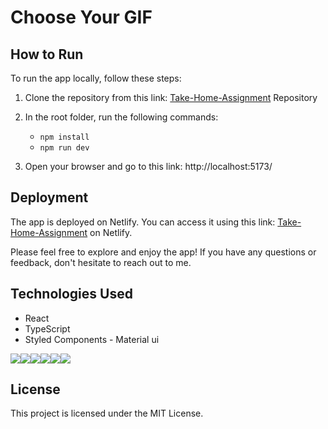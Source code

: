 # Choose Your GIF

## How to Run

To run the app locally, follow these steps:

1. Clone the repository from this link: [Take-Home-Assignment](https://github.com/msaouab/Gifs_App.git) Repository

2. In the root folder, run the following commands:
	- `npm install`
	- `npm run dev`

3. Open your browser and go to this link: http://localhost:5173/

## Deployment

The app is deployed on Netlify. You can access it using this link: [Take-Home-Assignment](https://takehome-assignment.netlify.app/) on Netlify.

Please feel free to explore and enjoy the app! If you have any questions or feedback, don't hesitate to reach out to me.

## Technologies Used

- React
- TypeScript
- Styled Components - Material ui

<img src="https://img.shields.io/badge/React-20232A?style=for-the-badge&logo=react&logoColor=61DAFB" /><img src="https://img.shields.io/badge/TypeScript-007ACC?style=for-the-badge&logo=typescript&logoColor=white" /><img src="https://img.shields.io/badge/HTML5-E34F26?style=for-the-badge&logo=html5&logoColor=white" /><img src="https://img.shields.io/badge/CSS3-1572B6?style=for-the-badge&logo=css3&logoColor=white" /><img src="https://img.shields.io/badge/Material%20UI-007FFF?style=for-the-badge&logo=mui&logoColor=white" /><img src="https://img.shields.io/badge/Git-F05032?style=for-the-badge&logo=git&logoColor=white" />

## License

This project is licensed under the MIT License.
